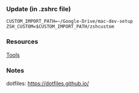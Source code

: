 ### Update (in .zshrc file)
```
CUSTOM_IMPORT_PATH=~/Google-Drive/mac-dev-setup
ZSH_CUSTOM=$CUSTOM_IMPORT_PATH/zshcustom
```

### Resources
[Tools](/install-tools)

### Notes
dotfiles: https://dotfiles.github.io/


